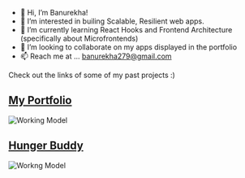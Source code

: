 - 👋 Hi, I’m Banurekha!
- 👀 I’m interested in builing Scalable, Resilient web apps.
- 🌱 I’m currently learning React Hooks and Frontend Architecture (specifically about Microfrontends)
- 💞️ I’m looking to collaborate on my apps displayed in the portfolio
- 📫 Reach me at ... banurekha279@gmail.com

Check out the links of some of my past projects :)

## [My Portfolio](https://banurekhamohan279.github.io/Banurekha-Mohan-Portfolio/)
![Working Model](https://github.com/banurekhaMohan279/Portfolio-V1/blob/master/images/workingModel.gif)

## [Hunger Buddy](https://banurekhamohan279.github.io/Hunger-Buddy/)
![Workng Model](https://github.com/banurekhaMohan279/Hunger-Buddy/blob/master/src/assets/workingModel.gif)

<!---## [Ask the Minion](https://banurekhamohan279.github.io/Ask-The-Minion/)
![Workng Model](https://github.com/banurekhaMohan279/Ask-The-Minion/blob/master/img/workingModel.gif)

banurekhaMohan279/banurekhaMohan279 is a ✨ special ✨ repository because its `README.md` (this file) appears on your GitHub profile.
You can click the Preview link to take a look at your changes.
--->
